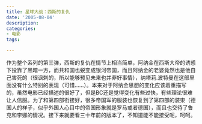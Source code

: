 ```yaml
---
title: 星球大战：西斯的复仇
date: '2005-08-04'
description:
categories:
- 电影
tags:

---
```


作为整个系列的第三弹，西斯的复仇在情节上相当简单，阿纳金在西斯大帝的诱惑下投靠了黑暗一方，而共和国也蜕变成银河帝国，而且阿纳金的老婆竟然也是他自己害死的（很讽刺的，所以能够预见未来也并非好事情），纳塔莉.波特曼在这部里面没有什么特别的表现（可惜……）。本来对于阿纳金思想的变化应该着重描写的，虽然电影已经描述的很好了，但是BC还是觉得变化有些过快，有些理论很难让人信服。为了和第四部衔接好，很多帝国军的服装也恢复到了第四部的装束（德国人的样子，似乎外国人心目中的帝国形象就是罗马或者德国），而且也交待了鲁克和李娜的情况。接下来就要看三十年前的版本了，不知道能不能接受呢，呵呵。